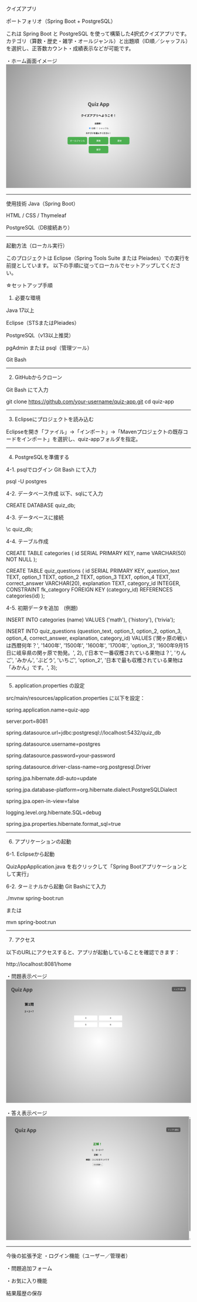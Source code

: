 クイズアプリ

ポートフォリオ（Spring Boot + PostgreSQL）

これは Spring Boot と PostgreSQL を使って構築した4択式クイズアプリです。
カテゴリ（算数・歴史・雑学・オールジャンル）と出題順（ID順／シャッフル）を選択し、正答数カウント・成績表示などが可能です。


・ホーム画面イメージ
![クイズアプリのトップページ](./QuizAppSS01.png)

---

使用技術
Java（Spring Boot）

HTML / CSS / Thymeleaf

PostgreSQL（DB接続あり）

---

起動方法（ローカル実行）

このプロジェクトは Eclipse（Spring Tools Suite または Pleiades）での実行を前提としています。
以下の手順に従ってローカルでセットアップしてください。

☆セットアップ手順

1. 必要な環境

Java 17以上

Eclipse（STSまたはPleiades）

PostgreSQL（v13以上推奨）

pgAdmin または psql（管理ツール）

Git Bash

---
2. GitHubからクローン

Git Bash にて入力

git clone https://github.com/your-username/quiz-app.git
cd quiz-app

---

3. Eclipseにプロジェクトを読み込む

Eclipseを開き「ファイル」→「インポート」→「Mavenプロジェクトの既存コードをインポート」を選択し、quiz-appフォルダを指定。

---

4. PostgreSQLを準備する

4-1. psqlでログイン
Git Bash にて入力

psql -U postgres

4-2. データベース作成
以下、sqlにて入力

CREATE DATABASE quiz_db;

4-3. データベースに接続

\c quiz_db;

4-4. テーブル作成

CREATE TABLE categories (
    id SERIAL PRIMARY KEY,
    name VARCHAR(50) NOT NULL
);

CREATE TABLE quiz_questions (
    id SERIAL PRIMARY KEY,
    question_text TEXT,
    option_1 TEXT,
    option_2 TEXT,
    option_3 TEXT,
    option_4 TEXT,
    correct_answer VARCHAR(20),
    explanation TEXT,
    category_id INTEGER,
    CONSTRAINT fk_category FOREIGN KEY (category_id) REFERENCES categories(id)
);

4-5. 初期データを追加　(例題)

INSERT INTO categories (name) VALUES ('math'), ('history'), ('trivia');

INSERT INTO quiz_questions (question_text, option_1, option_2, option_3, option_4, correct_answer, explanation, category_id) VALUES
('関ヶ原の戦いは西暦何年？', '1400年', '1500年', '1600年', '1700年', 'option_3', '1600年9月15日に岐阜県の関ヶ原で勃発。', 2),
('日本で一番収穫されている果物は？', 'りんご', 'みかん', 'ぶどう', 'いちご', 'option_2', '日本で最も収穫されている果物は「みかん」です。', 3);

---
5. application.properties の設定

src/main/resources/application.properties に以下を設定：

spring.application.name=quiz-app

server.port=8081

spring.datasource.url=jdbc:postgresql://localhost:5432/quiz_db

spring.datasource.username=postgres

spring.datasource.password=your-password

spring.datasource.driver-class-name=org.postgresql.Driver

spring.jpa.hibernate.ddl-auto=update

spring.jpa.database-platform=org.hibernate.dialect.PostgreSQLDialect

spring.jpa.open-in-view=false

logging.level.org.hibernate.SQL=debug

spring.jpa.properties.hibernate.format_sql=true

---
6. アプリケーションの起動

6-1. Eclipseから起動

QuizAppApplication.java を右クリックして「Spring Bootアプリケーションとして実行」

6-2. ターミナルから起動
Git Bashにて入力

./mvnw spring-boot:run

または

mvn spring-boot:run

---
7. アクセス

以下のURLにアクセスすると、アプリが起動していることを確認できます：

http://localhost:8081/home

・問題表示ページ
![クイズアプリの問題表示ページ](./QuizAppSS02.png)


・答え表示ページ
![クイズアプリの答え表示ページ](./QuizAppSS03.png)

---
今後の拡張予定
・ログイン機能（ユーザー／管理者）

・問題追加フォーム

・お気に入り機能

結果履歴の保存
